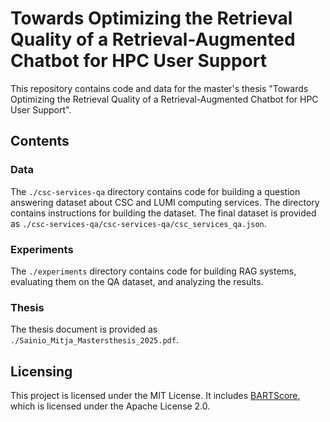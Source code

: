 # Towards Optimizing the Retrieval Quality of a Retrieval-Augmented Chatbot for HPC User Support

This repository contains code and data for the master's thesis "Towards
Optimizing the Retrieval Quality of a Retrieval-Augmented Chatbot for HPC User
Support".

## Contents

### Data

The `./csc-services-qa` directory contains code for building a question
answering dataset about CSC and LUMI computing services. The directory
contains instructions for building the dataset. The final dataset
is provided as `./csc-services-qa/csc-services-qa/csc_services_qa.json`.

### Experiments

The `./experiments` directory contains code for building RAG systems,
evaluating them on the QA dataset, and analyzing the results.

### Thesis

The thesis document is provided as `./Sainio_Mitja_Mastersthesis_2025.pdf`.

## Licensing

This project is licensed under the MIT License. It includes [BARTScore](https://github.com/neulab/BARTScore),
which is licensed under the Apache License 2.0.